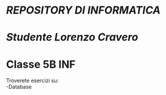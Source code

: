 # *REPOSITORY DI INFORMATICA*</br>
# *Studente Lorenzo Cravero*
# Classe 5B INF </br>
Troverete esercizi su:  </br>
-Database
